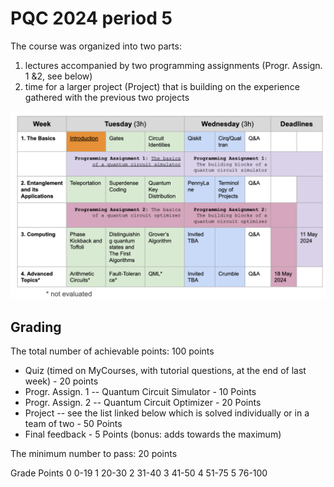 # PQC 2024 period 5


The course was organized into two parts:
1. lectures accompanied by two programming assignments (Progr. Assign. 1 &2, see below)
2. time for a larger project (Project) that is building on the experience gathered with the previous two projects

![schedule](schedule.png)

## Grading

The total number of achievable points: 100 points
* Quiz (timed on MyCourses, with tutorial questions, at the end of last week) - 20 points
* Progr. Assign. 1 -- Quantum Circuit Simulator - 10 Points
* Progr. Assign. 2 -- Quantum Circuit Optimizer - 20 Points
* Project -- see the list linked below which is solved individually or in a team of two - 50 Points
* Final feedback - 5 Points (bonus: adds towards the maximum)

The minimum number to pass: 20 points

Grade 	Points
0 	0-19
1 	20-30
2 	31-40
3 	41-50
4 	51-75
5 	76-100
